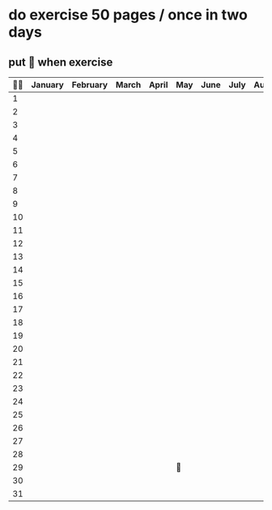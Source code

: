 # do exercise 50 pages / once in two days

## put :muscle: when exercise

| :weight_lifting_man: | January | February | March | April | May      | June | July | August | Sept. | Oct. | Nov. | Dec. |
| -------------------- | ------- | -------- | ----- | ----- | -------- | ---- | ---- | ------ | ----- | ---- | ---- | ---- |
| 1                    |         |          |       |       |          |      |      |        |       |      |      |      |
| 2                    |         |          |       |       |          |      |      |        |       |      |      |      |
| 3                    |         |          |       |       |          |      |      |        |       |      |      |      |
| 4                    |         |          |       |       |          |      |      |        |       |      |      |      |
| 5                    |         |          |       |       |          |      |      |        |       |      |      |      |
| 6                    |         |          |       |       |          |      |      |        |       |      |      |      |
| 7                    |         |          |       |       |          |      |      |        |       |      |      |      |
| 8                    |         |          |       |       |          |      |      |        |       |      |      |      |
| 9                    |         |          |       |       |          |      |      |        |       |      |      |      |
| 10                   |         |          |       |       |          |      |      |        |       |      |      |      |
| 11                   |         |          |       |       |          |      |      |        |       |      |      |      |
| 12                   |         |          |       |       |          |      |      |        |       |      |      |      |
| 13                   |         |          |       |       |          |      |      |        |       |      |      |      |
| 14                   |         |          |       |       |          |      |      |        |       |      |      |      |
| 15                   |         |          |       |       |          |      |      |        |       |      |      |      |
| 16                   |         |          |       |       |          |      |      |        |       |      |      |      |
| 17                   |         |          |       |       |          |      |      |        |       |      |      |      |
| 18                   |         |          |       |       |          |      |      |        |       |      |      |      |
| 19                   |         |          |       |       |          |      |      |        |       |      |      |      |
| 20                   |         |          |       |       |          |      |      |        |       |      |      |      |
| 21                   |         |          |       |       |          |      |      |        |       |      |      |      |
| 22                   |         |          |       |       |          |      |      |        |       |      |      |      |
| 23                   |         |          |       |       |          |      |      |        |       |      |      |      |
| 24                   |         |          |       |       |          |      |      |        |       |      |      |      |
| 25                   |         |          |       |       |          |      |      |        |       |      |      |      |
| 26                   |         |          |       |       |          |      |      |        |       |      |      |      |
| 27                   |         |          |       |       |          |      |      |        |       |      |      |      |
| 28                   |         |          |       |       |          |      |      |        |       |      |      |      |
| 29                   |         |          |       |       | :muscle: |      |      |        |       |      |      |      |
| 30                   |         |          |       |       |          |      |      |        |       |      |      |      |
| 31                   |         |          |       |       |          |      |      |        |       |      |      |      |
